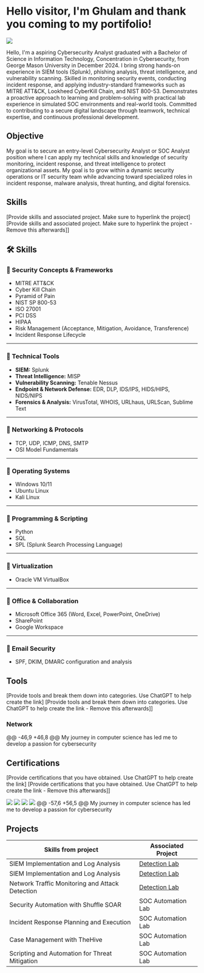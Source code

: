 # Hello visitor, I'm Ghulam and thank you coming to my portifolio!
<a href="https://www.linkedin.com/in/ghulam-mustafa-25b9b166/"><img src="https://img.shields.io/badge/-LinkedIn-0072b1?&style=for-the-badge&logo=linkedin&logoColor=white" /></a>

Hello, I'm a aspiring Cybersecurity Analyst graduated with a Bachelor of Science in Information Technology, Concentration in Cybersecurity, from George Mason University in December 2024. I bring strong hands-on experience in SIEM tools (Splunk), phishing analysis, threat intelligence, and vulnerability scanning. Skilled in monitoring security events, conducting incident response, and applying industry-standard frameworks such as MITRE ATT&CK, Lookheed CyberKill Chain, and NIST 800-53. Demonstrates a proactive approach to learning and problem-solving with practical lab experience in simulated SOC environments and real-world tools. Committed to contributing to a secure digital landscape through teamwork, technical expertise, and continuous professional development.

## Objective

My goal is to secure an entry-level Cybersecurity Analyst or SOC Analyst position where I can apply my technical skills and knowledge of security monitoring, incident response, and threat intelligence to protect organizational assets. My goal is to grow within a dynamic security operations or IT security team while advancing toward specialized roles in incident response, malware analysis, threat hunting, and digital forensics.

## Skills
[Provide skills and associated project. Make sure to hyperlink the project]
[Provide skills and associated project. Make sure to hyperlink the project - Remove this afterwards]]

## 🛠️ Skills

### 🔹 Security Concepts & Frameworks
- MITRE ATT&CK
- Cyber Kill Chain
- Pyramid of Pain
- NIST SP 800-53
- ISO 27001
- PCI DSS
- HIPAA
- Risk Management (Acceptance, Mitigation, Avoidance, Transference)
- Incident Response Lifecycle

---

### 🔹 Technical Tools
- **SIEM:** Splunk
- **Threat Intelligence:** MISP
- **Vulnerability Scanning:** Tenable Nessus
- **Endpoint & Network Defense:** EDR, DLP, IDS/IPS, HIDS/HIPS, NIDS/NIPS
- **Forensics & Analysis:** VirusTotal, WHOIS, URLhaus, URLScan, Sublime Text

---

### 🔹 Networking & Protocols
- TCP, UDP, ICMP, DNS, SMTP
- OSI Model Fundamentals

---

### 🔹 Operating Systems
- Windows 10/11
- Ubuntu Linux
- Kali Linux

---

### 🔹 Programming & Scripting
- Python
- SQL
- SPL (Splunk Search Processing Language)

---

### 🔹 Virtualization
- Oracle VM VirtualBox

---

### 🔹 Office & Collaboration
- Microsoft Office 365 (Word, Excel, PowerPoint, OneDrive)
- SharePoint
- Google Workspace

---

### 🔹 Email Security
- SPF, DKIM, DMARC configuration and analysis

## Tools
[Provide tools and break them down into categories. Use ChatGPT to help create the link]
[Provide tools and break them down into categories. Use ChatGPT to help create the link - Remove this afterwards]]

### Network
<div>
@@ -46,9 +46,8 @@ My journey in computer science has led me to develop a passion for cybersecurity
</div>

## Certifications
[Provide certifications that you have obtained. Use ChatGPT to help create the link]
[Provide certifications that you have obtained. Use ChatGPT to help create the link - Remove this afterwards]]
<div>
<img src="https://img.shields.io/badge/-CISSP-0052CC?style=for-the-badge&logo=ISC2&logoColor=white" />
<img src="https://img.shields.io/badge/-Security%2B-FF0000?&style=for-the-badge&logo=CompTIA&logoColor=white" />
<img src="https://img.shields.io/badge/-Network%2B-007ACC?&style=for-the-badge&logo=CompTIA&logoColor=white" />
<img src="https://img.shields.io/badge/-A%2B-4D4D4D?&style=for-the-badge&logo=CompTIA&logoColor=white" />
@@ -57,6 +56,5 @@ My journey in computer science has led me to develop a passion for cybersecurity
</div>

## Projects
| Skills from project                                         | Associated Project         |
|-----------------------------------------------|----------------------------|
| SIEM Implementation and Log Analysis          | <a href="https://github.com/Test-MyDFIR/Detection-Lab/tree/main">Detection Lab</a>|
| SIEM Implementation and Log Analysis          | <a href="https://google.com">Detection Lab</a>|
| Network Traffic Monitoring and Attack Detection | <a href="https://google.com">Detection Lab</a>|
| Security Automation with Shuffle SOAR         | SOC Automation Lab|
| Incident Response Planning and Execution      | SOC Automation Lab|
| Case Management with TheHive                  | SOC Automation Lab|
| Scripting and Automation for Threat Mitigation | SOC Automation Lab|

